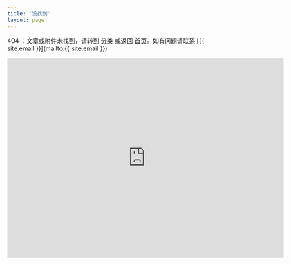 ```yaml
---
title: '没找到'
layout: page
---
```


404 ：文章或附件未找到，请转到 [分类](/categories) 或返回 [首页](/)。如有问题请联系 [{{ site.email }}](mailto:{{ site.email }})

<iframe scrolling='no' frameborder='0' src='http://yibo.iyiyun.com/js/yibo404/key/7349' width='640' height='462' style='display:block;'></iframe>
